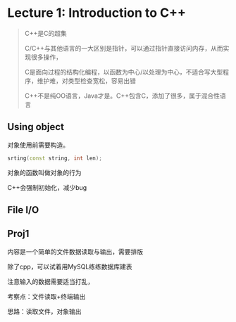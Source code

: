 # Lecture 1: Introduction to C++

> C++是C的超集
>
> C/C++与其他语言的一大区别是指针，可以通过指针直接访问内存，从而实现很多操作，
>
> C是面向过程的结构化编程，以函数为中心/以处理为中心，不适合写大型程序，维护难，对类型检查宽松，容易出错
>
> C++不是纯OO语言，Java才是。C++包含C，添加了很多，属于混合性语言

## Using object

对象使用前需要构造。

```cpp
srting(const string, int len);
```

对象的函数叫做对象的行为

C++会强制初始化，减少bug

## File I/O

## Proj1

内容是一个简单的文件数据读取与输出，需要排版

除了cpp，可以试着用MySQL练练数据库建表

注意输入的数据需要适当打乱，

考察点：文件读取+终端输出

思路：读取文件，对象输出
